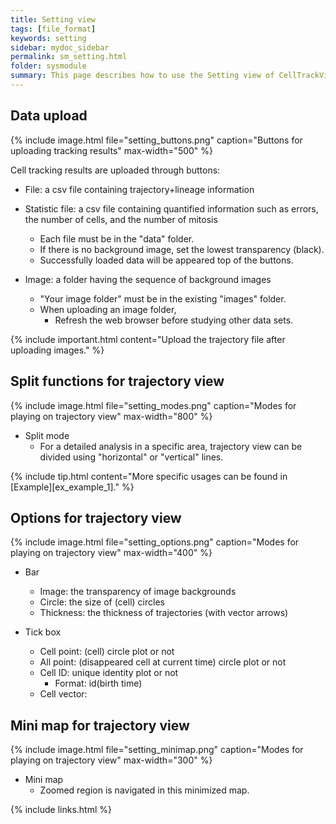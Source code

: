 ```yaml
---
title: Setting view
tags: [file_format]
keywords: setting
sidebar: mydoc_sidebar
permalink: sm_setting.html
folder: sysmodule
summary: This page describes how to use the Setting view of CellTrackVis.
---
```


## Data upload

{% include image.html file="setting_buttons.png" caption="Buttons for uploading tracking results" max-width="500" %}

Cell tracking results are uploaded through buttons: 

* File: a csv file containing trajectory+lineage information 
* Statistic file: a csv file containing quantified information such as errors, the number of cells, and the number of mitosis
    * Each file must be in the "data" folder.
    * If there is no background image, set the lowest transparency (black).
    * Successfully loaded data will be appeared top of the buttons.

* Image: a folder having the sequence of background images
    * "Your image folder" must be in the existing "images" folder.
    * When uploading an image folder,
        * Refresh the web browser before studying other data sets.

{% include important.html content="Upload the trajectory file after uploading images." %}

## Split functions for trajectory view

{% include image.html file="setting_modes.png" caption="Modes for playing on trajectory view" max-width="800" %}

* Split mode
    * For a detailed analysis in a specific area, trajectory view can be divided using "horizontal" or "vertical" lines.

{% include tip.html content="More specific usages can be found in [Example][ex_example_1]." %}

## Options for trajectory view

{% include image.html file="setting_options.png" caption="Modes for playing on trajectory view" max-width="400" %}

* Bar
  * Image: the transparency of image backgrounds 
  * Circle: the size of (cell) circles
  * Thickness: the thickness of trajectories (with vector arrows)

* Tick box
  * Cell point: (cell) circle plot or not
  * All point: (disappeared cell at current time) circle plot or not
  * Cell ID: unique identity plot or not
    * Format: id(birth time)
  * Cell vector:

## Mini map for trajectory view

{% include image.html file="setting_minimap.png" caption="Modes for playing on trajectory view" max-width="300" %}

* Mini map
    * Zoomed region is navigated in this minimized map.

{% include links.html %}
